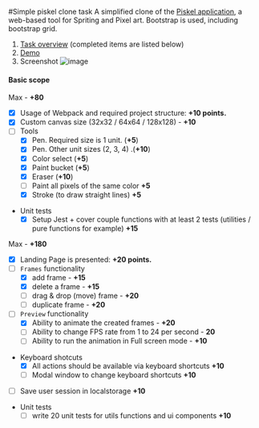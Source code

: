 #Simple piskel clone task
A simplified clone of the [Piskel application](https://www.piskelapp.com/), a web-based tool for Spriting and Pixel art.
Bootstrap is used, including bootstrap grid.

1. [Task overview](https://github.com/rolling-scopes-school/tasks/blob/master/tasks/piskel-clone.md) 
(completed items are listed below)
1. [Demo](https://piskel-landing-page.netlify.com/)
1. Screenshot
![image](https://user-images.githubusercontent.com/51874064/75385910-63033400-58e9-11ea-9948-e400572689a4.png)

#### Basic scope 

Max - **+80**
- [x] Usage of Webpack and required project structure: **+10 points.**
- [x] Custom canvas size (32x32 / 64x64 / 128x128) - **+10**
- [ ] Tools
  - [x] Pen. Required size is 1 unit. (**+5**)
  - [x] Pen. Other unit sizes (2, 3, 4) .(**+10**)
  - [x] Color select (**+5**)
  - [x] Paint bucket (**+5**)
  - [x] Eraser (**+10**)
  - [ ] Paint all pixels of the same color **+5**
  - [x] Stroke (to draw straight lines) **+5**

- Unit tests
  - [x] Setup Jest + cover couple functions with at least 2 tests (utilities / pure functions for example) **+15**
  
Max - **+180**
- [x] Landing Page is presented: **+20 points.**
- [ ] `Frames` functionality
  - [x] add frame - **+15**
  - [x] delete a frame - **+15**
  - [ ] drag & drop (move) frame - **+20**
  - [ ] duplicate frame - **+20**
- [ ] `Preview` functionality
  - [x] Ability to animate the created frames  - **+20**
  - [ ] Ability to change FPS rate from 1 to 24 per second - **20**
  - [ ] Ability to run the animation in Full screen mode - **+10**
- Keyboard shotcuts
  - [x] All actions should be available via keyboard shortcuts **+10**
  - [ ] Modal window to change keyboard shortcuts **+10**
- [ ] Save user session in localstorage **+10**
- Unit tests
  - [ ] write 20 unit tests for utils functions and ui components **+10**
